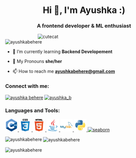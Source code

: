 <h1 align="center">Hi 👋, I'm Ayushka :)</h1>
<h3 align="center">A frontend developer & ML enthusiast </h3>
<img align="right" alt="cutecat" width="400" src="https://media.tenor.com/9gcRZ1firEMAAAAC/cat-cute.gif">

<p align="left"> <img src="https://komarev.com/ghpvc/?username=ayushkabehere&label=Profile%20views&color=0e75b6&style=flat" alt="ayushkabehere" /> </p>

- 🌱 I’m currently learning **Backend Developement**

- 💬 My Pronouns **she/her**

- 📫 How to reach me **ayushkabehere@gmail.com**

<h3 align="left">Connect with me:</h3>
<p align="left">
<a href="https://linkedin.com/in/ayushka behere" target="blank"><img align="center" src="https://raw.githubusercontent.com/rahuldkjain/github-profile-readme-generator/master/src/images/icons/Social/linked-in-alt.svg" alt="ayushka behere" height="30" width="40" /></a>
<a href="https://instagram.com/ayushka_b" target="blank"><img align="center" src="https://raw.githubusercontent.com/rahuldkjain/github-profile-readme-generator/master/src/images/icons/Social/instagram.svg" alt="ayushka_b" height="30" width="40" /></a>
</p>

<h3 align="left">Languages and Tools:</h3>
<p align="left"> <a href="https://www.w3schools.com/cpp/" target="_blank" rel="noreferrer"> <img src="https://raw.githubusercontent.com/devicons/devicon/master/icons/cplusplus/cplusplus-original.svg" alt="cplusplus" width="40" height="40"/> </a> <a href="https://www.w3schools.com/css/" target="_blank" rel="noreferrer"> <img src="https://raw.githubusercontent.com/devicons/devicon/master/icons/css3/css3-original-wordmark.svg" alt="css3" width="40" height="40"/> </a> <a href="https://www.w3.org/html/" target="_blank" rel="noreferrer"> <img src="https://raw.githubusercontent.com/devicons/devicon/master/icons/html5/html5-original-wordmark.svg" alt="html5" width="40" height="40"/> </a> <a href="https://www.java.com" target="_blank" rel="noreferrer"> <img src="https://raw.githubusercontent.com/devicons/devicon/master/icons/java/java-original.svg" alt="java" width="40" height="40"/> </a> <a href="https://www.mysql.com/" target="_blank" rel="noreferrer"> <img src="https://raw.githubusercontent.com/devicons/devicon/master/icons/mysql/mysql-original-wordmark.svg" alt="mysql" width="40" height="40"/> </a> <a href="https://www.python.org" target="_blank" rel="noreferrer"> <img src="https://raw.githubusercontent.com/devicons/devicon/master/icons/python/python-original.svg" alt="python" width="40" height="40"/> </a> <a href="https://seaborn.pydata.org/" target="_blank" rel="noreferrer"> <img src="https://seaborn.pydata.org/_images/logo-mark-lightbg.svg" alt="seaborn" width="40" height="40"/> </a> </p>

<p><img align="left" src="https://github-readme-stats.vercel.app/api/top-langs?username=ayushkabehere&show_icons=true&locale=en&layout=compact" alt="ayushkabehere" /></p>

<p>&nbsp;<img align="center" src="https://github-readme-stats.vercel.app/api?username=ayushkabehere&show_icons=true&locale=en" alt="ayushkabehere" /></p>

<p><img align="center" src="https://github-readme-streak-stats.herokuapp.com/?user=ayushkabehere&" alt="ayushkabehere" /></p>
